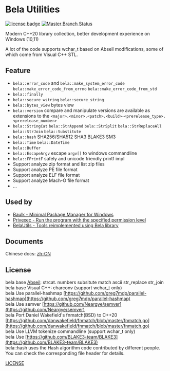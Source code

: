 # Bela Utilities

[![license badge](https://img.shields.io/github/license/fcharlie/bela.svg)](LICENSE)
[![Master Branch Status](https://github.com/fcharlie/bela/workflows/BelaCI/badge.svg)](https://github.com/fcharlie/bela/actions)

Modern C++20 library collection, better development experience on Windows (10,11)

A lot of the code supports wchar_t based on Abseil modifications, some of which come from Visual C++ STL.

## Feature

+   `bela::error_code` and `bela::make_system_error_code` `bela::make_error_code_from_errno` `bela::make_error_code_from_std`
+   `bela::finally`
+   `bela::secure_wstring` `bela::secure_string`
+   `bela::bytes_view` bytes view
+   `bela::version` compare and manipulate versions are available as extensions to the `<major>.<minor>.<patch>.<build>-<prerelease_type>.<prerelease_number>`
+   `bela::StringCat` `bela::StrAppend` `bela::StrSplit` `bela::StrReplaceAll` `bela::StrJoin` `bela::Substitute`
+   `bela::hash` SHA256/SHA512 SHA3 BLAKE3 SM3
+   `bela::Time` `bela::DateTime`
+   `bela::Buffer`
+   `bela::EscapeArgv` escape `argv[]` to windows commandline
+   `bela::FPrintF` safely and unicode friendly printf impl
+   Support analyze zip format and list zip files
+   Support analyze PE file format
+   Support analyze ELF file format
+   Support analyze Mach-O file format
+   ...

## Used by

+   [Baulk - Minimal Package Manager for Windows](https://github.com/baulk/baulk)
+   [Privexec - Run the program with the specified permission level](https://github.com/M2Team/Privexec)
+   [BelaUtils - Tools reimplemented using Bela library](https://github.com/fcharlie/BelaUtils)

## Documents

Chinese docs: [zh-CN](./docs/zh-CN/)

## License

bela base [Abseil](https://github.com/abseil/abseil-cpp): strcat. numbers subsitute match ascii str_replace str_join
bela base Visual C++: charconv (support wchar_t only)  
bela Use parallel-hashmap [https://github.com/greg7mdp/parallel-hashmap](https://github.com/greg7mdp/parallel-hashmap)  
bela Use semver [https://github.com/Neargye/semver](https://github.com/Neargye/semver)  
bela Port Daniel Wakefield's fnmatch(BSD) to C++20 [https://github.com/danwakefield/fnmatch/blob/master/fnmatch.go](https://github.com/danwakefield/fnmatch/blob/master/fnmatch.go)  
bela Use LLVM tokenize commandline (support wchar_t only)  
bela Use [https://github.com/BLAKE3-team/BLAKE3](https://github.com/BLAKE3-team/BLAKE3)  
bela::hash uses the Hash algorithm code contributed by different people. You can check the corresponding file header for details.

[LICENSE](./LICENSE)